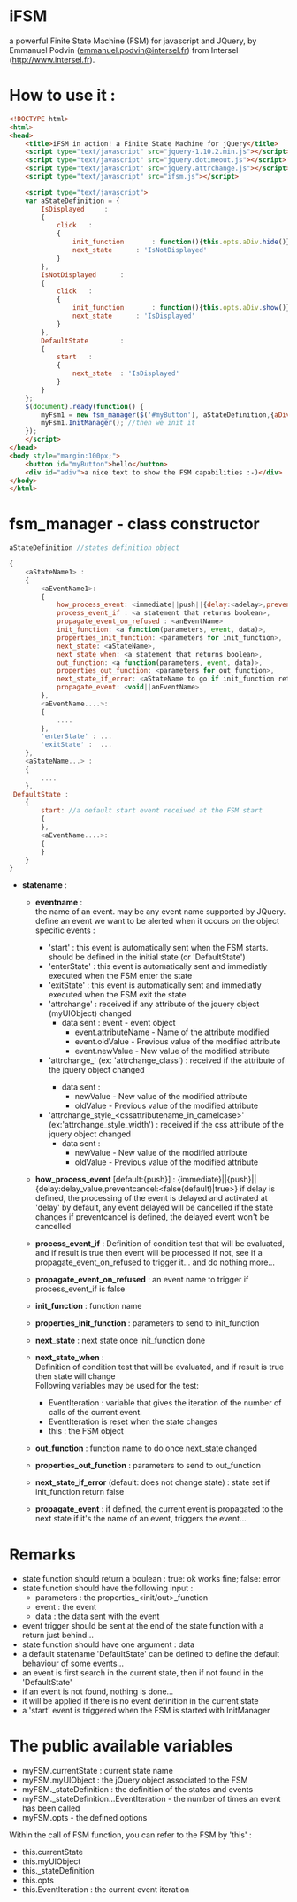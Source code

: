 iFSM
====

a powerful Finite State Machine (FSM) for javascript and JQuery, by Emmanuel Podvin (emmanuel.podvin@intersel.fr) from Intersel (http://www.intersel.fr).

How to use it :
===============
```html
<!DOCTYPE html>
<html>
<head>
    <title>iFSM in action! a Finite State Machine for jQuery</title>
    <script type="text/javascript" src="jquery-1.10.2.min.js"></script>
    <script type="text/javascript" src="jquery.dotimeout.js"></script>
    <script type="text/javascript" src="jquery.attrchange.js"></script>
    <script type="text/javascript" src="ifsm.js"></script>

    <script type="text/javascript">
    var aStateDefinition = {
        IsDisplayed     : 
        {
            click   :   
            {
                init_function       : function(){this.opts.aDiv.hide()},
                next_state      : 'IsNotDisplayed'
            }
        }, 
        IsNotDisplayed      : 
        {
            click   :   
            {
                init_function       : function(){this.opts.aDiv.show()},
                next_state      : 'IsDisplayed'
            }
        },
        DefaultState        :
        {
            start   :
            {
                next_state  : 'IsDisplayed'
            }
        }
    };
    $(document).ready(function() {
	    myFsm1 = new fsm_manager($('#myButton'), aStateDefinition,{aDiv:$('#adiv')}); //we create the FSM object
	    myFsm1.InitManager(); //then we init it 
    });
	</script>
</head>
<body style="margin:100px;">
    <button id="myButton">hello</button>
    <div id="adiv">a nice text to show the FSM capabilities :-)</div>
</body>
</html>
```



fsm_manager - class constructor
===============================

```javascript
aStateDefinition //states definition object

{ 
	<aStateName1> :
	{
		<aEventName1>:
		{
			how_process_event: <immediate||push||{delay:<adelay>,preventcancel:<false(default)|true>}>,
			process_event_if : <a statement that returns boolean>,
			propagate_event_on_refused : <anEventName>
			init_function: <a function(parameters, event, data)>,
			properties_init_function: <parameters for init_function>,
			next_state: <aStateName>,
			next_state_when: <a statement that returns boolean>,
			out_function: <a function(parameters, event, data)>,
			properties_out_function: <parameters for out_function>,
			next_state_if_error: <aStateName to go if init_function returns false>,
			propagate_event: <void||anEventName>
		},
		<aEventName....>:
		{
			....
		},
		'enterState' : ...
		'exitState' :  ...
	},
	<aStateName...> :
	{
		....
	},
 DefaultState :
	{
		start: //a default start event received at the FSM start
		{
		},
		<aEventName....>:
		{
		}
	}
}
```

- **statename** :
  - **eventname** : <br>
  the name of an event. may be any event name supported by JQuery.<br>
  define an event we want to be alerted when it occurs on the object<br>
	specific events :<br>
	- 'start' : this event is automatically sent when the FSM starts. should be defined in the initial state (or 'DefaultState')
	- 'enterState' : this event is automatically sent and immediatly executed when the FSM enter the state
	- 'exitState' : this event is automatically sent and immediatly executed when the FSM exit the state
	- 'attrchange' : received if any attribute of the jquery object (myUIObject) changed
		- data sent : event - event object
			* event.attributeName - Name of the attribute modified
			* event.oldValue      - Previous value of the modified attribute
			* event.newValue      - New value of the modified attribute
	- 'attrchange_<attributename>' (ex: 'attrchange_class') : received if the attribute of the jquery object changed
		- data sent :
			* newValue      - New value of the modified attribute
			* oldValue      - Previous value of the modified attribute
	- 'attrchange_style_<cssattributename_in_camelcase>' (ex:'attrchange_style_width') : received if the css attribute of the jquery object changed
		- data sent :
		    * newValue      - New value of the modified attribute
		    * oldValue      - Previous value of the modified attribute

  - **how_process_event** [default:{push}] : {immediate}||{push}||{delay:delay_value,preventcancel:<false(default)|true>}
  	if delay is defined, the processing of the event is delayed and activated at 'delay'
  	by default, any event delayed will be cancelled if the state changes
  	if preventcancel is defined, the delayed event won't be cancelled
  - **process_event_if** :
  	Definition of condition test that will be evaluated, and if result is true then event will be processed
  	if not, see if a propagate_event_on_refused to trigger it... and do nothing more...
  - **propagate_event_on_refused** : an event name to trigger if process_event_if is false
  - **init_function**  : function name
  - **properties_init_function** : parameters to send to init_function
  - **next_state** : next state once init_function done
  - **next_state_when** : <br>
  	Definition of condition test that will be evaluated, and if result is true then state will change<br>
  	Following variables may be used for the test:<br>
  	* EventIteration : variable that gives the iteration of the number of calls of the current event. <br>
  	* EventIteration is reset when the state changes<br>
  	* this	: the FSM object<br>
  - **out_function**	 : function name to do once next_state changed
  - **properties_out_function** : parameters to send to out_function
  - **next_state_if_error** (default: does not change state) : state set if init_function return false
  - **propagate_event** : if defined, the current event is propagated to the next state
  					if it's the name of an event, triggers the event...
  
Remarks
========
  - state function should return a boulean : true: ok works fine; false: error
  - state function should have the following input :
  	- parameters : the properties_<init/out>_function
  	- event : the event 
  	- data : the data sent with the event
  - event trigger should be sent at the end of the state function with a return just behind...
  - state function should have one argument : data
  - a default statename 'DefaultState' can be defined to define the default behaviour of some events... 
  - an event is first search in the current state, then if not found in the 'DefaultState'
  - if an event is not found, nothing is done...
  - it will be applied if there is no event definition in the current state
  - a 'start' event is triggered when the FSM is started with InitManager
  
The public available variables
==============================
 - myFSM.currentState : current state name
 - myFSM.myUIObject : the jQuery object associated to the FSM
 - myFSM._stateDefinition : the definition of the states and events
 - myFSM._stateDefinition.<statename>.<eventname>.EventIteration - the number of times an event has been called
 - myFSM.opts - the defined options
 
Within the call of FSM function, you can refer to the FSM by 'this' :
 - this.currentState
 - this.myUIObject
 - this._stateDefinition
 - this.opts
 - this.EventIteration : the current event iteration
 

